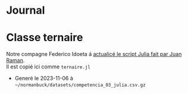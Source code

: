 # Journal



# Classe ternaire
Notre compagne Federico Idoeta á [actualicé le script Julia fait par Juan Raman](https://dmeyf2023.zulip.rebelare.com/#narrow/stream/401-Code/topic/clase_ternaria.20en.20JULIA).  
Il est copié ici comme `ternaire.jl`

- Generé le 2023-11-06 à `~/normanbuck/datasets/competencia_03_julia.csv.gz`
